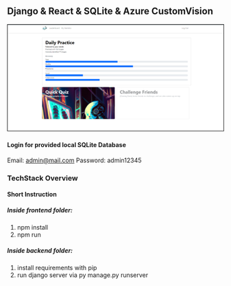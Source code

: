 ## Django & React & SQLite & Azure CustomVision
<img style="border: 1px solid black" src="image (3).png">

#### Login for provided local SQLite Database
Email: admin@mail.com
Password: admin12345

### TechStack Overview


#### Short Instruction
##### Inside frontend folder: 
1. npm install
2. npm run

##### Inside backend folder: 
1. install requirements with pip 
2. run django server via py manage.py runserver

